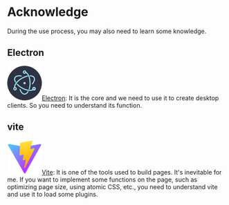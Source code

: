
# Acknowledge

During the use process, you may also need to learn some knowledge.

## Electron

[![Electron](../public/logo-electron.svg)Electron](https://www.electronjs.org/): It is the core and we need to use it to create desktop clients. So you need to understand its function.

## vite

[![Vite](../public/logo-vite.svg)Vite](https://vitejs.dev/): It is one of the tools used to build pages. It's inevitable for me.
If you want to implement some functions on the page, such as optimizing page size, using atomic CSS, etc., you need to understand vite and use it to load some plugins.

